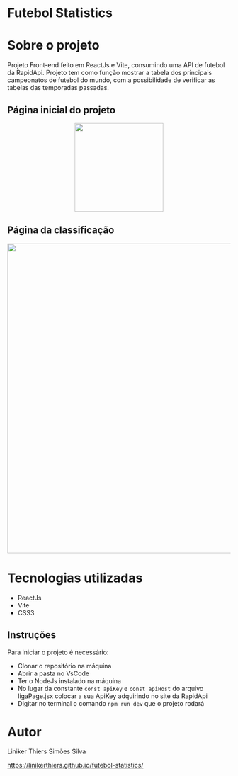 # Futebol Statistics

# Sobre o projeto

Projeto Front-end feito em ReactJs e Vite, consumindo uma API de futebol da RapidApi.
Projeto tem como função mostrar a tabela dos principais campeonatos de futebol do mundo, com a possibilidade de verificar as tabelas das temporadas passadas.


## Página inicial do projeto
<div align="center">
<img src="https://github.com/LinikerThiers/futebol-statistics/assets/89757097/9ef0c92b-497a-481a-95bf-8f0edbeefeef" width="200px"/>
</div>

## Página da classificação
<div align="center">
<img src="https://github.com/LinikerThiers/futebol-statistics/assets/89757097/8729b39c-7e12-431f-b598-44dd55bed4d0" width="700px"/>
</div>

# Tecnologias utilizadas
* ReactJs
* Vite
* CSS3

## Instruções 
Para iniciar o projeto é necessário:
- Clonar o repositório na máquina
- Abrir a pasta no VsCode
- Ter o NodeJs instalado na máquina
- No lugar da constante `const apiKey` e `const apiHost` do arquivo ligaPage.jsx colocar a sua ApiKey adquirindo no site da RapidApi
- Digitar no terminal o comando `npm run dev` que o projeto rodará

# Autor

Liniker Thiers Simões Silva

https://linikerthiers.github.io/futebol-statistics/
